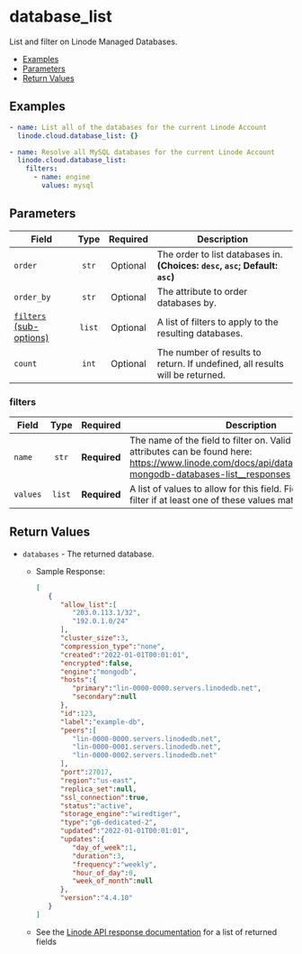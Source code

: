 # database_list

List and filter on Linode Managed Databases.

- [Examples](#examples)
- [Parameters](#parameters)
- [Return Values](#return-values)

## Examples

```yaml
- name: List all of the databases for the current Linode Account
  linode.cloud.database_list: {}
```

```yaml
- name: Resolve all MySQL databases for the current Linode Account
  linode.cloud.database_list:
    filters:
      - name: engine
        values: mysql
```


## Parameters

| Field     | Type | Required | Description                                                                  |
|-----------|------|----------|------------------------------------------------------------------------------|
| `order` | <center>`str`</center> | <center>Optional</center> | The order to list databases in.  **(Choices: `desc`, `asc`; Default: `asc`)** |
| `order_by` | <center>`str`</center> | <center>Optional</center> | The attribute to order databases by.   |
| [`filters` (sub-options)](#filters) | <center>`list`</center> | <center>Optional</center> | A list of filters to apply to the resulting databases.   |
| `count` | <center>`int`</center> | <center>Optional</center> | The number of results to return. If undefined, all results will be returned.   |

### filters

| Field     | Type | Required | Description                                                                  |
|-----------|------|----------|------------------------------------------------------------------------------|
| `name` | <center>`str`</center> | <center>**Required**</center> | The name of the field to filter on. Valid filterable attributes can be found here: https://www.linode.com/docs/api/databases/#managed-mongodb-databases-list__responses   |
| `values` | <center>`list`</center> | <center>**Required**</center> | A list of values to allow for this field. Fields will pass this filter if at least one of these values matches.   |

## Return Values

- `databases` - The returned database.

    - Sample Response:
        ```json
        [
           {
              "allow_list":[
                 "203.0.113.1/32",
                 "192.0.1.0/24"
              ],
              "cluster_size":3,
              "compression_type":"none",
              "created":"2022-01-01T00:01:01",
              "encrypted":false,
              "engine":"mongodb",
              "hosts":{
                 "primary":"lin-0000-0000.servers.linodedb.net",
                 "secondary":null
              },
              "id":123,
              "label":"example-db",
              "peers":[
                 "lin-0000-0000.servers.linodedb.net",
                 "lin-0000-0001.servers.linodedb.net",
                 "lin-0000-0002.servers.linodedb.net"
              ],
              "port":27017,
              "region":"us-east",
              "replica_set":null,
              "ssl_connection":true,
              "status":"active",
              "storage_engine":"wiredtiger",
              "type":"g6-dedicated-2",
              "updated":"2022-01-01T00:01:01",
              "updates":{
                 "day_of_week":1,
                 "duration":3,
                 "frequency":"weekly",
                 "hour_of_day":0,
                 "week_of_month":null
              },
              "version":"4.4.10"
           }
        ]
        ```
    - See the [Linode API response documentation](https://www.linode.com/docs/api/databases/#managed-databases-list-all__response-samples) for a list of returned fields


